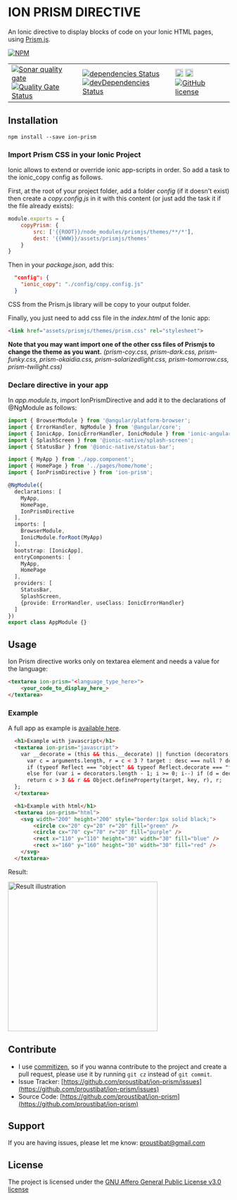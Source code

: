 ION PRISM DIRECTIVE
===================

An Ionic directive to display blocks of code on your Ionic HTML pages, using [Prism.js](http://prismjs.com).

[![NPM](https://nodei.co/npm/ion-prism.png?downloads=true&downloadRank=true&stars=true)](https://nodei.co/npm/ion-prism/)


<table>
	<tr>
		<td>
			<a href='https://sonarcloud.io/dashboard?id=prstbt.ion-prism.directive'><img src='https://sonarcloud.io/api/badges/gate?key=prstbt.ion-prism.directive' alt='Sonar quality gate'/></a><br/>
			<a href='https://sonarcloud.io/component_measures?id=prstbt.ion-prism.directive&metric=alert_status'><img src='https://sonarcloud.io/api/badges/measure?key=prstbt.ion-prism.directive&metric=alert_status' alt='Quality Gate Status'/></a>
		</td>
		<td>
			<a href='https://david-dm.org/proustibat/ion-prism'><img src='https://david-dm.org/proustibat/ion-prism/status.svg' alt='dependencies Status'/></a><br/>
			<a href='https://david-dm.org/proustibat/ion-prism?type=dev'><img src='https://david-dm.org/proustibat/ion-prism/dev-status.svg' alt='devDependencies Status'/></a>
		</td>
    <td>
    <a href="https://badge.fury.io/js/ion-prism"><img src="https://badge.fury.io/js/ion-prism.svg" alt="npm version" height="18"></a> <a href="https://badge.fury.io/gh/proustibat%2Fion-prism"><img src="https://badge.fury.io/gh/proustibat%2Fion-prism.svg" alt="GitHub version" height="18"></a><br/>
      <a href='https://github.com/proustibat/ion-prism/blob/master/LICENSE.md'><img src='https://img.shields.io/github/license/proustibat/ion-prism.svg' alt='GitHub license'/></a>
    </td>
	</tr>
</table>

Installation
------------

```
npm install --save ion-prism
```

### Import Prism CSS in your Ionic Project

Ionic allows to extend or override ionic app-scripts in order. So add a task to the ionic_copy config as follows.

First, at the root of your project folder, add a folder *config* (if it doesn't exist) then create a *copy.config.js* in it with this content (or just add the task it if the file already exists):

```javascript
module.exports = {
    copyPrism: {
        src: ['{{ROOT}}/node_modules/prismjs/themes/**/*'],
        dest: '{{WWW}}/assets/prismjs/themes'
    }
}
```

Then in your *package.json*, add this:
```json
  "config": {
    "ionic_copy": "./config/copy.config.js"
  }
```

CSS from the Prism.js library will be copy to your output folder. 


Finally, you just need to add css file in the *index.html* of the Ionic app: 

```html
<link href="assets/prismjs/themes/prism.css" rel="stylesheet">
```
**Note that you may want import one of the other css files of Prismjs to change the theme as you want.** *(prism-coy.css, prism-dark.css, prism-funky.css, prism-okaidia.css, prism-solarizedlight.css, prism-tomorrow.css, prism-twilight.css)*

### Declare directive in your app
In *app.module.ts*, import IonPrismDirective and add it to the declarations of @NgModule as follows:

```typescript
import { BrowserModule } from '@angular/platform-browser';
import { ErrorHandler, NgModule } from '@angular/core';
import { IonicApp, IonicErrorHandler, IonicModule } from 'ionic-angular';
import { SplashScreen } from '@ionic-native/splash-screen';
import { StatusBar } from '@ionic-native/status-bar';

import { MyApp } from './app.component';
import { HomePage } from '../pages/home/home';
import { IonPrismDirective } from 'ion-prism';

@NgModule({
  declarations: [
    MyApp,
    HomePage,
    IonPrismDirective
  ],
  imports: [
    BrowserModule,
    IonicModule.forRoot(MyApp)
  ],
  bootstrap: [IonicApp],
  entryComponents: [
    MyApp,
    HomePage
  ],
  providers: [
    StatusBar,
    SplashScreen,
    {provide: ErrorHandler, useClass: IonicErrorHandler}
  ]
})
export class AppModule {}

```


Usage
-----
Ion Prism directive works only on textarea element and needs a value for the language: 

```html
<textarea ion-prism="<language_type_here>">
    <your_code_to_display_here_>
</textarea>
```


### Example

A full app as example is [available here](https://github.com/proustibat/ion-prism-app-example). 

```html
  <h1>Example with javascript</h1>
  <textarea ion-prism="javascript">
    var __decorate = (this && this.__decorate) || function (decorators, target, key, desc) {
      var c = arguments.length, r = c < 3 ? target : desc === null ? desc = Object.getOwnPropertyDescriptor(target, key) : desc, d;
      if (typeof Reflect === "object" && typeof Reflect.decorate === "function") r = Reflect.decorate(decorators, target, key, desc);
      else for (var i = decorators.length - 1; i >= 0; i--) if (d = decorators[i]) r = (c < 3 ? d(r) : c > 3 ? d(target, key, r) : d(target, key)) || r;
      return c > 3 && r && Object.defineProperty(target, key, r), r;
  };
  </textarea>

  <h1>Example with html</h1>
  <textarea ion-prism="html">
    <svg width="200" height="200" style="border:1px solid black;">
        <circle cx="20" cy="20" r="20" fill="green" />
        <circle cx="70" cy="70" r="20" fill="purple" />
        <rect x="110" y="110" height="30" width="30" fill="blue" />
        <rect x="160" y="160" height="30" width="30" fill="red" />
    </svg>
  </textarea>
```

Result: 

<img src="https://i.imgur.com/CMN7Ck1.png" width="340" alt="Result illustration"/>

Contribute
----------
- I use [commitizen](https://github.com/commitizen/cz-cli), so if you wanna contribute to the project and create a pull request, please use it by running `git cz` instead of `git commit`.
- Issue Tracker: [https://github.com/proustibat/ion-prism/issues](https://github.com/proustibat/ion-prism/issues)
- Source Code: [https://github.com/proustibat/ion-prism](https://github.com/proustibat/ion-prism)

Support
-------
If you are having issues, please let me know: proustibat@gmail.com

License
-------
The project is licensed under the [GNU Affero General Public License v3.0 license](LICENSE)

